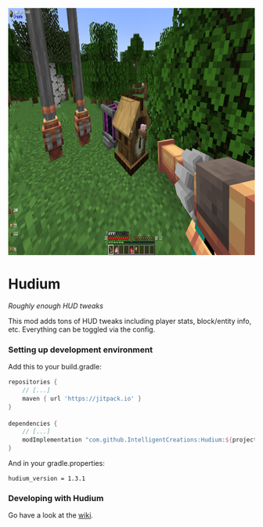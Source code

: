 <img src="nice_pic.png" width="960" height="504" alt="nice pic hahaye"/>

# Hudium

*Roughly enough HUD tweaks*

This mod adds tons of HUD tweaks including player stats, block/entity info, etc. Everything can be toggled via the config.

### Setting up development environment

Add this to your build.gradle:
```groovy
repositories {
	// [...]
	maven { url 'https://jitpack.io' }
}

dependencies {
	// [...]
	modImplementation "com.github.IntelligentCreations:Hudium:${project.hudium_version}"
}
```

And in your gradle.properties:
```properties
hudium_version = 1.3.1
```

### Developing with Hudium

Go have a look at the [wiki](https://github.com/IntelligentCreations/Hudium/wiki).
